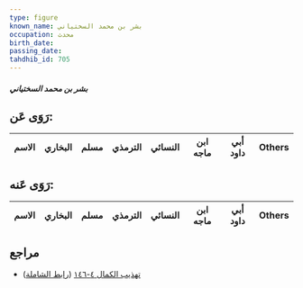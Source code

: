 ```yaml
---
type: figure
known_name: بشر بن محمد السختياني
occupation: محدث
birth_date:
passing_date:
tahdhib_id: 705
---
```

##### بشر بن محمد السختياني

## رَوَى عَن:
| الاسم | البخاري | مسلم | الترمذي | النسائي | ابن ماجه | أبي داود | Others |
| ----- | ------- | ---- | ------- | ------- | -------- | -------- | ------ |
## رَوَى عَنه:
| الاسم | البخاري | مسلم | الترمذي | النسائي | ابن ماجه | أبي داود | Others |
| ----- | ------- | ---- | ------- | ------- | -------- | -------- | ------ |
## مراجع
- [تهذيب الكمال ٤-١٤٦](obsidian://open?vault=Tahdhib-al-Kamal&file=Figures/٧٠٥-بشر%20بن%20محمد%20السختياني) ([رابط الشاملة](https://shamela.ws/book/3722/1660))